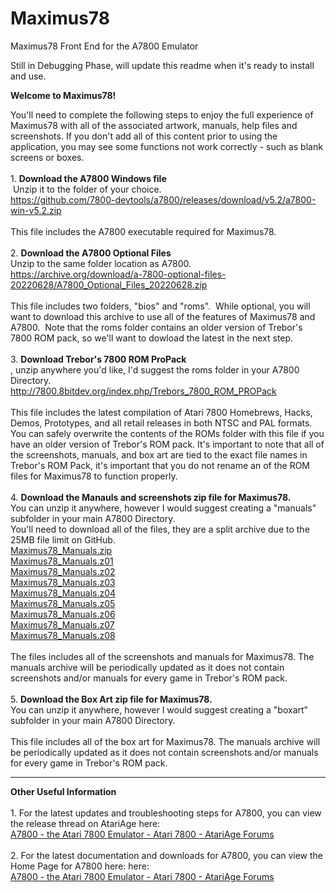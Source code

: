 # Maximus78
Maximus78 Front End for the A7800 Emulator
<body>
  
Still in Debugging Phase, will update this readme when it's ready to install and use.

<p class="auto-style1"><strong>Welcome to Maximus78!</strong><br />
</p>
<p class="auto-style1">You&#39;ll need to complete the following steps to enjoy the 
full experience of Maximus78 with all of the associated artwork, manuals, help files and 
screenshots.  If you don't add all of this content prior to using the application, you may see some functions not work correctly - such as blank screens or boxes.<br />
<br />
1. <strong>Download the A7800 Windows file</strong><br />
&nbsp;Unzip it to the folder of your choice.<br />
<a href="https://github.com/7800-devtools/a7800/releases/download/v5.2/a7800-win-v5.2.zip">
https://github.com/7800-devtools/a7800/releases/download/v5.2/a7800-win-v5.2.zip</a><br />
<br />
This file
includes the A7800 executable required for Maximus78.<br>
<br />
2. <strong>Download the A7800 Optional Files</strong><br />
Unzip to the same folder location as A7800.&nbsp; <br />
<a href="https://archive.org/download/a-7800-optional-files-20220628/A7800_Optional_Files_20220628.zip">
https://archive.org/download/a-7800-optional-files-20220628/A7800_Optional_Files_20220628.zip</a><br />
<br />
This file
includes two folders, &quot;bios&quot; and &quot;roms&quot;.&nbsp; While optional, you will want to 
download this archive to use all of the features of Maximus78 and A7800.&nbsp; 
Note that the roms folder contains an older version of Trebor&#39;s 7800 ROM pack, 
so we&#39;ll want to dowload the latest in the next step.<br>
<br />
3. <strong>Download Trebor&#39;s 7800 ROM ProPack</strong><br />
, unzip anywhere you&#39;d like, I&#39;d suggest the 
roms folder in your A7800 Directory.<br />
<a href="http://7800.8bitdev.org/index.php/Trebors_7800_ROM_PROPack">
http://7800.8bitdev.org/index.php/Trebors_7800_ROM_PROPack</a><br />
<br />
This file
includes the latest compilation of Atari 7800 Homebrews, Hacks, Demos, 
Prototypes, and all retail releases in both NTSC and PAL formats.&nbsp; You can 
safely overwrite the contents of the ROMs folder with this file if you have an 
older version of Trebor&#39;s ROM pack.
It's important to note that all of the screenshots, manuals, and box art are tied to the exact file names in Trebor's ROM Pack, it's important that you do not rename an of the ROM files for Maximus78 to function properly.<br>
<br />
4. <strong>Download the Manauls and screenshots zip file for Maximus78. 
</strong><br />
You can unzip it anywhere, however I would suggest creating a "manuals" subfolder in your main A7800 Directory.<br />
You&#39;ll need to download all of the files, they are a split archive due to the 
25MB file limit on GitHub.<br />
<a href="https://github.com/AtariusMaximus/Maximus78/blob/master/Maximus78_Manuals.zip">Maximus78_Manuals.zip</a><br />
<a href="https://github.com/AtariusMaximus/Maximus78/blob/master/Maximus78_Manuals.z01">Maximus78_Manuals.z01</a><br />
<a href="https://github.com/AtariusMaximus/Maximus78/blob/master/Maximus78_Manuals.z02">Maximus78_Manuals.z02</a><br />
<a href="https://github.com/AtariusMaximus/Maximus78/blob/master/Maximus78_Manuals.z03">Maximus78_Manuals.z03</a><br />
<a href="https://github.com/AtariusMaximus/Maximus78/blob/master/Maximus78_Manuals.z04">Maximus78_Manuals.z04</a><br />
<a href="https://github.com/AtariusMaximus/Maximus78/blob/master/Maximus78_Manuals.z05">Maximus78_Manuals.z05</a><br />
<a href="https://github.com/AtariusMaximus/Maximus78/blob/master/Maximus78_Manuals.z06">Maximus78_Manuals.z06</a><br />
<a href="https://github.com/AtariusMaximus/Maximus78/blob/master/Maximus78_Manuals.z07">Maximus78_Manuals.z07</a><br />
<a href="https://github.com/AtariusMaximus/Maximus78/blob/master/Maximus78_Manuals.z08">Maximus78_Manuals.z08</a><br />
<br>The files includes all of the screenshots and manuals for Maximus78. The manuals archive will be periodically updated as it does not contain screenshots and/or manuals for every game in Trebor's ROM pack.<br><br>
5. <strong>Download the Box Art zip file for Maximus78.</strong> <br />
You can unzip it anywhere, however I would suggest creating a "boxart" subfolder in your main A7800 Directory.<br />
<br>This file includes all of the box art for Maximus78. The manuals archive will be periodically updated as it does not contain screenshots and/or manuals for every game in Trebor's ROM pack.<br />
</p>
<hr />
<p class="auto-style1">
<strong>Other Useful Information</strong><br />
<br />
1. For the latest updates and troubleshooting steps for A7800, you can view the release thread on AtariAge 
here:<br />
<a href="https://forums.atariage.com/topic/268458-a7800-the-atari-7800-emulator/#comment-3819566">
A7800 - the Atari 7800 Emulator - Atari 7800 - AtariAge Forums</a><br />
<br />
2. For the latest documentation and downloads for A7800, you can view the Home Page for A7800 here:
here:<br />
<a href="http://7800.8bitdev.org/index.php/Main_Page">
A7800 - the Atari 7800 Emulator - Atari 7800 - AtariAge Forums</a><br />

<br />
</p>

</body>
